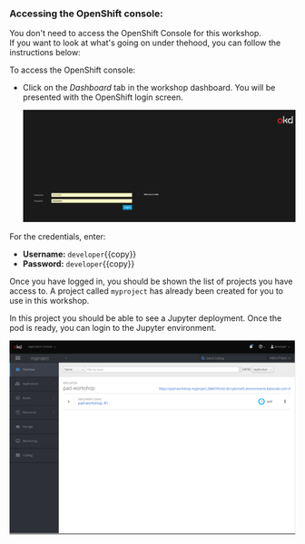 ### Accessing the OpenShift console:
You don't need to access the OpenShift Console for this workshop. <br>
If you want to look at what's going on under thehood, you can follow the instructions below:

To access the OpenShift console:

* Click on the _Dashboard_ tab in the workshop dashboard. You will be presented with the OpenShift login screen.
  
  ![Web Console Login](../../assets/ai-machine-learning/prometheus-timeseries-forecasting/03-openshift-login-page.png)

For the credentials, enter:

* **Username:** ``developer``{{copy}}
* **Password:** ``developer``{{copy}}

Once you have logged in, you should be shown the list of projects you have access to. A project called ``myproject`` has already been created for you to use in this workshop.

In this project you should be able to see a Jupyter deployment. Once the pod is ready, you can login to the Jupyter environment.

![Web Console Project](../../assets/ai-machine-learning/prometheus-timeseries-forecasting/03-openshift-console-page.png)
